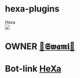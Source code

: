 # hexa-plugins

<summary> Hexa </summary>
<img src="https://telegra.ph/file/66384b6d14cad85ef163b.jpg" />

# OWNER [👑𝕾𝖜𝖆𝖒𝖎👑 ](https://t.me/mewtwoniteX)
# Bot-link [HeXa](https://t.me/HeXamonbot)
